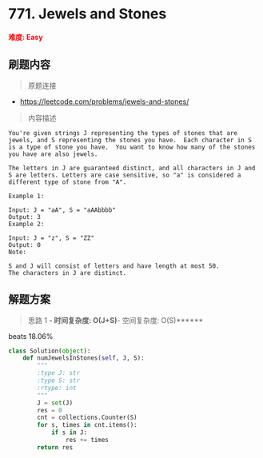 # 771. Jewels and Stones

**<font color=red>难度: Easy</font>**

## 刷题内容

> 原题连接

* https://leetcode.com/problems/jewels-and-stones/

> 内容描述

```
You're given strings J representing the types of stones that are jewels, and S representing the stones you have.  Each character in S is a type of stone you have.  You want to know how many of the stones you have are also jewels.

The letters in J are guaranteed distinct, and all characters in J and S are letters. Letters are case sensitive, so "a" is considered a different type of stone from "A".

Example 1:

Input: J = "aA", S = "aAAbbbb"
Output: 3
Example 2:

Input: J = "z", S = "ZZ"
Output: 0
Note:

S and J will consist of letters and have length at most 50.
The characters in J are distinct.
```

## 解题方案

> 思路 1
******- 时间复杂度: O(J+S)******- 空间复杂度: O(S)******

beats 18.06%

```python
class Solution(object):
    def numJewelsInStones(self, J, S):
        """
        :type J: str
        :type S: str
        :rtype: int
        """
        J = set(J)
        res = 0
        cnt = collections.Counter(S)
        for s, times in cnt.items():
            if s in J:
                res += times
        return res
```




























